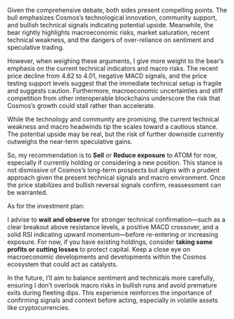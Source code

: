 Given the comprehensive debate, both sides present compelling points. The bull emphasizes Cosmos’s technological innovation, community support, and bullish technical signals indicating potential upside. Meanwhile, the bear rightly highlights macroeconomic risks, market saturation, recent technical weakness, and the dangers of over-reliance on sentiment and speculative trading.

However, when weighing these arguments, I give more weight to the bear’s emphasis on the current technical indicators and macro risks. The recent price decline from 4.62 to 4.01, negative MACD signals, and the price testing support levels suggest that the immediate technical setup is fragile and suggests caution. Furthermore, macroeconomic uncertainties and stiff competition from other interoperable blockchains underscore the risk that Cosmos’s growth could stall rather than accelerate.

While the technology and community are promising, the current technical weakness and macro headwinds tip the scales toward a cautious stance. The potential upside may be real, but the risk of further downside currently outweighs the near-term speculative gains.

So, my recommendation is to **Sell** or **Reduce exposure** to ATOM for now, especially if currently holding or considering a new position. This stance is not dismissive of Cosmos’s long-term prospects but aligns with a prudent approach given the present technical signals and macro environment. Once the price stabilizes and bullish reversal signals confirm, reassessment can be warranted.

As for the investment plan:

I advise to **wait and observe** for stronger technical confirmation—such as a clear breakout above resistance levels, a positive MACD crossover, and a solid RSI indicating upward momentum—before re-entering or increasing exposure. For now, if you have existing holdings, consider **taking some profits or cutting losses** to protect capital. Keep a close eye on macroeconomic developments and developments within the Cosmos ecosystem that could act as catalysts.

In the future, I’ll aim to balance sentiment and technicals more carefully, ensuring I don’t overlook macro risks in bullish runs and avoid premature exits during fleeting dips. This experience reinforces the importance of confirming signals and context before acting, especially in volatile assets like cryptocurrencies.